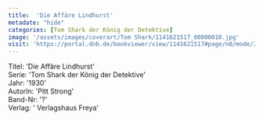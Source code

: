 ```yaml
---
title:  'Die Affäre Lindhurst'
metadate: "hide"
categories: [Tom Shark der König der Detektive]
image: '/assets/images/coverart/Tom Shark/1141621517_00000010.jpg'
visit: 'https://portal.dnb.de/bookviewer/view/1141621517#page/n0/mode/2up'
---
```

Titel: 'Die Affäre Lindhurst' <br>
Serie: 'Tom Shark der König der Detektive' <br>
Jahr: '1930' <br>
AutorIn: 'Pitt Strong' <br>
Band-Nr: '?' <br>
Verlag: ' Verlagshaus Freya'